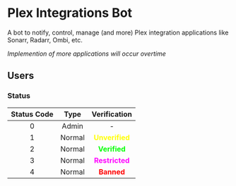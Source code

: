# Plex Integrations Bot

A bot to notify, control, manage (and more) Plex integration applications like Sonarr, Radarr, Ombi, etc.

*Implemention of more applications will occur overtime*

## Users

### Status

| Status Code |  Type  |               Verification                |
|:-----------:|:------:|:-----------------------------------------:|
| 0           | Admin  | -                                         |
| 1           | Normal | <b style="color: yellow;">Unverified</b>  |
| 2           | Normal | <b style="color: lime;">Verified</b>      |
| 3           | Normal | <b style="color: fuchsia;">Restricted</b> |
| 4           | Normal | <b style="color: red;">Banned</b>         |
